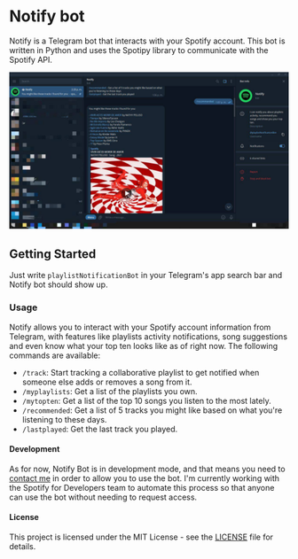 # Notify bot

Notify is a Telegram bot that interacts with your Spotify account. This bot is written in Python and uses the Spotipy library to communicate with the Spotify API.

![Bot preview](preview.jpg)

## Getting Started

Just write `playlistNotificationBot` in your Telegram's app search bar and Notify bot should show up.

### Usage

Notify allows you to interact with your Spotify account information from Telegram, with features like playlists activity notifications, song suggestions and even know what your top ten looks like as of right now. The following commands are available:

- `/track`: Start tracking a collaborative playlist to get notified when someone else adds or removes a song from it.
- `/myplaylists`: Get a list of the playlists you own.
- `/mytopten`: Get a list of the top 10 songs you listen to the most lately.
- `/recommended`: Get a list of 5 tracks you might like based on what you're listening to these days.
- `/lastplayed`: Get the last track you played.

#### Development

As for now, Notify Bot is in development mode, and that means you need to [contact me](mailto:adanescollante@gmail.com) in order to allow you to use the bot. I'm currently working with the Spotify for Developers team to automate this process so that anyone can use the bot without needing to request access.

#### License

This project is licensed under the MIT License - see the [LICENSE](https://github.com/rafacovez/notify/blob/main/LICENSE) file for details.
